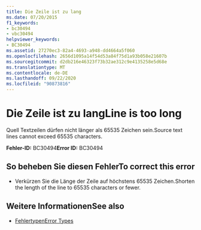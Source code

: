 ```yaml
---
title: Die Zeile ist zu lang
ms.date: 07/20/2015
f1_keywords:
- bc30494
- vbc30494
helpviewer_keywords:
- BC30494
ms.assetid: 27270ec3-82a4-4693-a948-dd4664a5f060
ms.openlocfilehash: 2656d1095a14f54d53a84f75d1a93b058e21607b
ms.sourcegitcommit: d2db216e46323f73b32ae312c9e4135258e5d68e
ms.translationtype: MT
ms.contentlocale: de-DE
ms.lasthandoff: 09/22/2020
ms.locfileid: "90873816"
---
```

# <a name="line-is-too-long"></a><span data-ttu-id="6db8d-102">Die Zeile ist zu lang</span><span class="sxs-lookup"><span data-stu-id="6db8d-102">Line is too long</span></span>

<span data-ttu-id="6db8d-103">Quell Textzeilen dürfen nicht länger als 65535 Zeichen sein.</span><span class="sxs-lookup"><span data-stu-id="6db8d-103">Source text lines cannot exceed 65535 characters.</span></span>  
  
 <span data-ttu-id="6db8d-104">**Fehler-ID:** BC30494</span><span class="sxs-lookup"><span data-stu-id="6db8d-104">**Error ID:** BC30494</span></span>  
  
## <a name="to-correct-this-error"></a><span data-ttu-id="6db8d-105">So beheben Sie diesen Fehler</span><span class="sxs-lookup"><span data-stu-id="6db8d-105">To correct this error</span></span>  
  
- <span data-ttu-id="6db8d-106">Verkürzen Sie die Länge der Zeile auf höchstens 65535 Zeichen.</span><span class="sxs-lookup"><span data-stu-id="6db8d-106">Shorten the length of the line to 65535 characters or fewer.</span></span>  
  
## <a name="see-also"></a><span data-ttu-id="6db8d-107">Weitere Informationen</span><span class="sxs-lookup"><span data-stu-id="6db8d-107">See also</span></span>

- [<span data-ttu-id="6db8d-108">Fehlertypen</span><span class="sxs-lookup"><span data-stu-id="6db8d-108">Error Types</span></span>](../../programming-guide/language-features/error-types.md)
